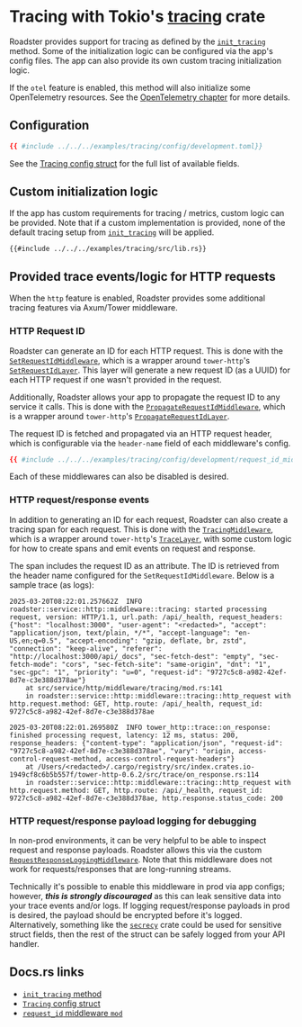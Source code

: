 # Tracing with Tokio's [tracing](https://crates.io/crates/tracing) crate

Roadster provides support for tracing as defined by the
[`init_tracing`](https://docs.rs/roadster/latest/roadster/tracing/fn.init_tracing.html) method. Some of the
initialization
logic can be configured via the app's config files. The app can also provide its own custom tracing initialization
logic.

If the `otel` feature is enabled, this method will also initialize some OpenTelemetry resources. See
the [OpenTelemetry chapter](otel.md) for more details.

## Configuration

```toml
{{ #include ../../../examples/tracing/config/development.toml}}
```

See the [Tracing config struct](https://docs.rs/roadster/latest/roadster/config/tracing/struct.Tracing.html) for the
full list of available fields.

## Custom initialization logic

If the app has custom requirements for tracing / metrics, custom logic can be provided. Note that if a custom
implementation is provided, none of the default tracing setup
from [`init_tracing`](https://docs.rs/roadster/latest/roadster/tracing/fn.init_tracing.html) will be applied.

```rust,ignore
{{#include ../../../examples/tracing/src/lib.rs}}
```

## Provided trace events/logic for HTTP requests

When the `http` feature is enabled, Roadster provides some additional tracing features via Axum/Tower middleware.

### HTTP Request ID

Roadster can generate an ID for each HTTP request. This is done with the [
`SetRequestIdMiddleware`](https://docs.rs/roadster/latest/roadster/service/http/middleware/request_id/struct.SetRequestIdMiddleware.html),
which is a wrapper around `tower-http`'s [
`SetRequestIdLayer`](https://docs.rs/tower-http/latest/tower_http/request_id/struct.SetRequestId.html). This layer will
generate a new request ID (as a UUID) for each HTTP request if one wasn't provided in the request.

Additionally, Roadster allows your app to propagate the request ID to any service it calls. This is done with the [
`PropagateRequestIdMiddleware`](https://docs.rs/roadster/latest/roadster/service/http/middleware/request_id/struct.PropagateRequestIdMiddleware.html),
which is a wrapper around `tower-http`'s [
`PropagateRequestIdLayer`](https://docs.rs/tower-http/latest/tower_http/request_id/struct.PropagateRequestIdLayer.html).

The request ID is fetched and propagated via an HTTP request header, which is configurable via the `header-name` field
of each middleware's config.

```toml
{{ #include ../../../examples/tracing/config/development/request_id_middleware.toml}}
```

Each of these middlewares can also be disabled is desired.

### HTTP request/response events

In addition to generating an ID for each request, Roadster can also create a tracing span for each request. This is done
with the [
`TracingMiddleware`](https://docs.rs/roadster/latest/roadster/service/http/middleware/tracing/struct.TracingMiddleware.html),
which is a wrapper around `tower-http`'s [
`TraceLayer`](https://docs.rs/tower-http/latest/tower_http/trace/struct.TraceLayer.html), with some custom logic for how
to create spans and emit events on request and response.

The span includes the request ID as an attribute. The ID is retrieved from the header name configured for the
`SetRequestIdMiddleware`. Below is a sample trace (as logs):

```text
2025-03-20T08:22:01.257662Z  INFO roadster::service::http::middleware::tracing: started processing request, version: HTTP/1.1, url.path: /api/_health, request_headers: {"host": "localhost:3000", "user-agent": "<redacted>", "accept": "application/json, text/plain, */*", "accept-language": "en-US,en;q=0.5", "accept-encoding": "gzip, deflate, br, zstd", "connection": "keep-alive", "referer": "http://localhost:3000/api/_docs", "sec-fetch-dest": "empty", "sec-fetch-mode": "cors", "sec-fetch-site": "same-origin", "dnt": "1", "sec-gpc": "1", "priority": "u=0", "request-id": "9727c5c8-a982-42ef-8d7e-c3e388d378ae"}
    at src/service/http/middleware/tracing/mod.rs:141
    in roadster::service::http::middleware::tracing::http_request with http.request.method: GET, http.route: /api/_health, request_id: 9727c5c8-a982-42ef-8d7e-c3e388d378ae

2025-03-20T08:22:01.269580Z  INFO tower_http::trace::on_response: finished processing request, latency: 12 ms, status: 200, response_headers: {"content-type": "application/json", "request-id": "9727c5c8-a982-42ef-8d7e-c3e388d378ae", "vary": "origin, access-control-request-method, access-control-request-headers"}
    at /Users/<redacted>/.cargo/registry/src/index.crates.io-1949cf8c6b5b557f/tower-http-0.6.2/src/trace/on_response.rs:114
    in roadster::service::http::middleware::tracing::http_request with http.request.method: GET, http.route: /api/_health, request_id: 9727c5c8-a982-42ef-8d7e-c3e388d378ae, http.response.status_code: 200
```

### HTTP request/response payload logging for debugging

In non-prod environments, it can be very helpful to be able to inspect request and response payloads. Roadster allows
this via the custom [
`RequestResponseLoggingMiddleware`](https://docs.rs/roadster/latest/roadster/service/http/middleware/tracing/req_res_logging/struct.RequestResponseLoggingMiddleware.html).
Note that this middleware does not work for requests/responses that are long-running streams.

Technically it's possible to enable this middleware in prod via app configs; however,
***this is strongly discouraged*** as this can leak sensitive data into your trace events and/or logs. If logging
request/response payloads in prod is desired, the payload should be encrypted before it's logged. Alternatively,
something like the [`secrecy`](https://docs.rs/secrecy/latest/secrecy/) crate could be used for sensitive struct
fields, then the rest of the struct can be safely logged from your API handler.

## Docs.rs links

- [`init_tracing` method](https://docs.rs/roadster/latest/roadster/tracing/fn.init_tracing.html)
- [`Tracing` config struct](https://docs.rs/roadster/latest/roadster/config/tracing/struct.Tracing.html)
- [`request_id` middleware
  `mod`](https://docs.rs/roadster/latest/roadster/service/http/middleware/request_id/index.html)